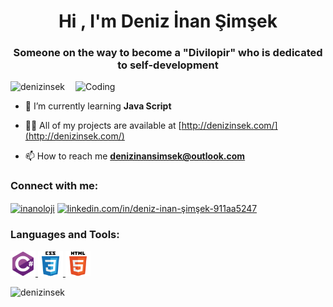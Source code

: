 <h1 align="center"> Hi , I'm Deniz İnan Şimşek</h1>
<h3 align="center">Someone on the way to become a "Divilopir" who is dedicated to self-development</h3>
<img align="right" alt="Coding"width="400" src="https://swharden.com/csdv/simulations/life/game-of-life-csharp.gif">

<p align="left"> <img src="https://komarev.com/ghpvc/?username=denizinsek&label=Profile%20views&color=0e75b6&style=flat" alt="denizinsek" /> </p>

- 🌱 I’m currently learning **Java Script**

- 👨‍💻 All of my projects are available at [http://denizinsek.com/](http://denizinsek.com/)

- 📫 How to reach me **denizinansimsek@outlook.com**

<h3 align="left">Connect with me:</h3>
<p align="left">
<a href="https://twitter.com/inanoloji" target="blank"><img align="center" src="https://raw.githubusercontent.com/rahuldkjain/github-profile-readme-generator/master/src/images/icons/Social/twitter.svg" alt="inanoloji" height="30" width="40" /></a>
<a href="https://linkedin.com/in/linkedin.com/in/deniz-inan-şimşek-911aa5247" target="blank"><img align="center" src="https://raw.githubusercontent.com/rahuldkjain/github-profile-readme-generator/master/src/images/icons/Social/linked-in-alt.svg" alt="linkedin.com/in/deniz-inan-şimşek-911aa5247" height="30" width="40" /></a>
</p>

<h3 align="left">Languages and Tools:</h3>
<p align="left"> <a href="https://www.w3schools.com/cs/" target="_blank" rel="noreferrer"> <img src="https://raw.githubusercontent.com/devicons/devicon/master/icons/csharp/csharp-original.svg" alt="csharp" width="40" height="40"/> </a> <a href="https://www.w3schools.com/css/" target="_blank" rel="noreferrer"> <img src="https://raw.githubusercontent.com/devicons/devicon/master/icons/css3/css3-original-wordmark.svg" alt="css3" width="40" height="40"/> </a> <a href="https://www.w3.org/html/" target="_blank" rel="noreferrer"> <img src="https://raw.githubusercontent.com/devicons/devicon/master/icons/html5/html5-original-wordmark.svg" alt="html5" width="40" height="40"/> </a> </p>

<p><img align="left" src="https://github-readme-stats.vercel.app/api/top-langs?username=denizinsek&show_icons=true&locale=en&layout=compact" alt="denizinsek" /></p>

